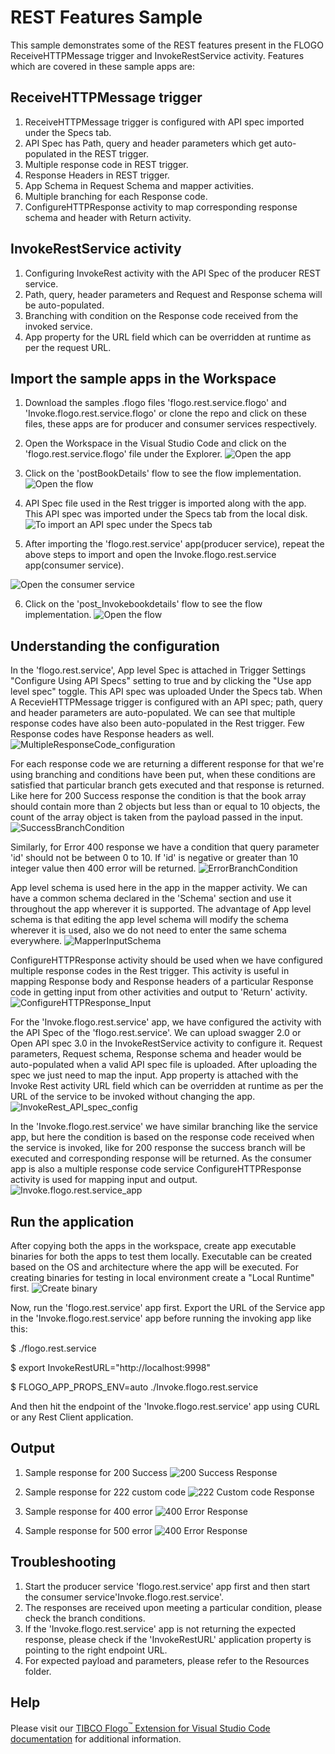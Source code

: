 # REST Features Sample


This sample demonstrates some of the REST features present in the FLOGO ReceiveHTTPMessage trigger and InvokeRestService activity. Features which are covered in these sample apps are:
## ReceiveHTTPMessage trigger
1. ReceiveHTTPMessage trigger is configured with API spec imported under the Specs tab. 
2. API Spec has Path, query and header parameters which get auto-populated in the REST trigger.
3. Multiple response code in REST trigger.
4. Response Headers in REST trigger.
5. App Schema in Request Schema and mapper activities.
6. Multiple branching for each Response code.
7. ConfigureHTTPResponse activity to map corresponding response schema and header with Return activity.

## InvokeRestService activity
1. Configuring InvokeRest activity with the API Spec of the producer REST service.
2. Path, query, header parameters and Request and Response schema will be auto-populated.
3. Branching with condition on the Response code received from the invoked service.
4. App property for the URL field which can be overridden at runtime as per the request URL. 

## Import the sample apps in the Workspace
 
1. Download the samples .flogo files 'flogo.rest.service.flogo' and 'Invoke.flogo.rest.service.flogo' or clone the repo and click on these files, these apps are for producer and consumer services respectively.

2. Open the Workspace in the Visual Studio Code and click on the 'flogo.rest.service.flogo' file under the Explorer. 
![Open the app](../../../images/REST/Basic/1.png) 

3. Click on the 'postBookDetails' flow to see the flow implementation.
![Open the flow](../../../images/REST/Basic/2.png)

4. API Spec file used in the Rest trigger is imported along with the app. This API spec was imported under the Specs tab from the local disk.
![To import an API spec under the Specs tab](../../../images/REST/Basic/3.png)

5. After importing the 'flogo.rest.service' app(producer service), repeat the above steps to import and open the Invoke.flogo.rest.service app(consumer service).

![Open the consumer service](../../../images/REST/Basic/4.png)

6. Click on the 'post_Invokebookdetails' flow to see the flow implementation.
![Open the flow](../../../images/REST/Basic/5.png)

## Understanding the configuration
In the 'flogo.rest.service', App level Spec is attached in Trigger Settings "Configure Using API Specs" setting to true and by clicking the "Use app level spec" toggle. This API spec was uploaded Under the Specs tab. 
When A RecevieHTTPMessage trigger is configured with an API spec; path, query and header parameters are auto-populated. We can see that multiple response codes have also been auto-populated in the Rest trigger. Few Response codes have Response headers as well.
![MultipleResponseCode_configuration](../../../images/REST/Basic/MultipleResponseCode.png)

For each response code we are returning a different response for that we're using branching and conditions have been put, when these conditions are satisfied that particular branch gets executed and that response is returned.
Like here for 200 Success response the condition is that the book array should contain more than 2 objects but less than or equal to 10 objects, the count of the array object is taken from the payload passed in the input.
![SuccessBranchCondition](../../../images/REST/Basic/SuccessBranchCondition.png)

Similarly, for Error 400 response we have a condition that query parameter 'id' should not be between 0 to 10. If 'id' is negative or greater than 10 integer value then 400 error will be returned.
![ErrorBranchCondition](../../../images/REST/Basic/ErrorBranchCondition.png)

App level schema is used here in the app in the mapper activity. We can have a common schema declared in the 'Schema' section and use it throughout the app wherever it is supported. The advantage of App level schema is that editing the app level schema will modify the schema wherever it is used, also we do not need to enter the same schema everywhere.
![MapperInputSchema](../../../images/REST/Basic/MapperInputSchema.png)

ConfigureHTTPResponse activity should be used when we have configured multiple response codes in the Rest trigger. This activity is useful in mapping Response body and Response headers of a particular Response code in getting input from other activities and output to 'Return' activity.
![ConfigureHTTPResponse_Input](../../../images/REST/Basic/ConfigureHTTPResponse_Input.png)

For the 'Invoke.flogo.rest.service' app, we have configured the activity with the API Spec of the 'flogo.rest.service'. We can upload swagger 2.0 or Open API spec 3.0 in the InvokeRestService activity to configure it. Request parameters, Request schema, Response schema and header would be auto-populated when a valid API spec file is uploaded. After uploading the spec we just need to map the input.
App property is attached with the Invoke Rest activity URL field which can be overridden at runtime as per the URL of the service to be invoked without changing the app.
![InvokeRest_API_spec_config](../../../images/REST/Basic/InvokeRest_API_spec.png)

In the 'Invoke.flogo.rest.service' we have similar branching like the service app, but here the condition is based on the response code received when the service is invoked, like for 200 response the success branch will be executed and corresponding response will be returned.
As the consumer app is also a multiple response code service ConfigureHTTPResponse activity is used for mapping input and output.
![Invoke.flogo.rest.service_app](../../../images/REST/Basic/Invoke.flogo.rest.service_app.png)


## Run the application

After copying both the apps in the workspace, create app executable binaries for both the apps to test them locally. Executable can be created based on the OS and architecture where the app will be executed. For creating binaries for testing in local environment create a "Local Runtime" first.
![Create binary](../../../images/REST/Basic/CreateBinary.png)

Now, run the 'flogo.rest.service' app first. Export the URL of the Service app in the 'Invoke.flogo.rest.service' app before running the invoking app like this:

 $ ./flogo.rest.service 

 $ export InvokeRestURL="http://localhost:9998"

 $ FLOGO_APP_PROPS_ENV=auto ./Invoke.flogo.rest.service 

And then hit the endpoint of the 'Invoke.flogo.rest.service' app using CURL or any Rest Client application.

## Output

1. Sample response for 200 Success 
![200 Success Response](../../../images/REST/Basic/200SuccessResponse.png)

2. Sample response for 222 custom code 
![222 Custom code Response](../../../images/REST/Basic/222CustomCodeResponse.png)

3. Sample response for 400 error
![400 Error Response](../../../images/REST/Basic/400ErrorResponse.png)

4. Sample response for 500 error
![400 Error Response](../../../images/REST/Basic/500ServerResponse.png)

## Troubleshooting

1. Start the producer service 'flogo.rest.service' app first and then start the consumer service'Invoke.flogo.rest.service'.
2. The responses are received upon meeting a particular condition, please check the branch conditions.
3. If the 'Invoke.flogo.rest.service' app is not returning the expected response, please check if the 'InvokeRestURL' application property is pointing to the right endpoint URL.
4. For expected payload and parameters, please refer to the Resources folder.

## Help

Please visit our [TIBCO Flogo<sup>&trade;</sup> Extension for Visual Studio Code documentation](https://docs.tibco.com/products/tibco-flogo-extension-for-visual-studio-code-latest) for additional information.
